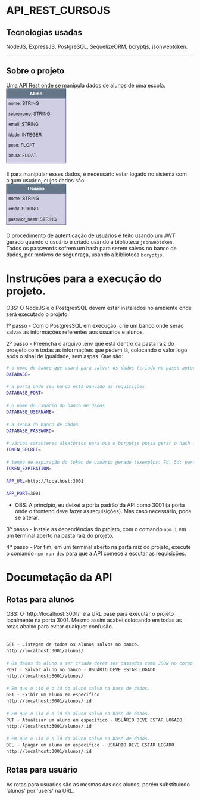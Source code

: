 # API_REST_CURSOJS

<h2>Tecnologias usadas</h2>
NodeJS, ExpressJS, PostgreSQL, SequelizeORM, bcryptjs, jsonwebtoken.
<hr>

<h2>Sobre o projeto</h2>
Uma API Rest onde se manipula dados de alunos de uma escola.  <br>
<img src="imgs-readme/Aluno.png" />

E para manipular esses dados, é necessário estar logado no sistema com algum usuário, cujos dados são: <br>
<img src="imgs-readme/User.png" />

O procedimento de autenticação de usuários é feito usando um JWT gerado quando o usuário é criado usando a biblioteca `jsonwebtoken`. <br>
Todos os passwords sofrem um hash para serem salvos no banco de dados, por motivos de segunraça, usando a biblioteca `bcryptjs`.

# Instruções para a execução do projeto. 
OBS: O NodeJS e o PostgresSQL devem estar instalados no ambiente onde será executado o projeto.

1º passo - Com o PostgresSQL em execução, crie um banco onde serão salvas as informações referentes aos usuários e alunos.

2º passo - Preencha o arquivo .env que está dentro da pasta raiz  do proejeto com todas as informações que pedem lá, colocando o valor logo após o sinal de igualdade, sem aspas. Que são:<br> 

```bash
# o nome do banco que usará para salvar os dados (criado no passo anterior)
DATABASE=

# a porta onde seu banco está ounvido as requisições
DATABASE_PORT=

# o nome do usuário do banco de dados
DATABASE_USERNAME=

# a senha do banco de dados
DATABASE_PASSWORD=

# vários caracteres aleatórios para que o bcryptjs possa gerar o hash a partir da senha do usuário.
TOKEN_SECRET=

# tempo de expiração do token do usuário gerado (exemplos: 7d, 5d; para 7 dias e 5 dias respectivamente).
TOKEN_EXPIRATION=

APP_URL=http://localhost:3001

APP_PORT=3001 
```

* OBS: A princípio, eu deixei a porta padrão da API como 3001 (a porta onde o frontend deve fazer as requisições). Mas caso necessário, pode se alterar.

3º passo - Instale as dependências do projeto, com o comando `npm i` em um terminal aberto na pasta raiz do projeto.

4º passo - Por fim, em um terminal aberto na parta raiz do projeto, execute o comando `npm run dev` para que a API comece a escutar as requisições.


# Documetação da API

<h2>Rotas para alunos</h2>
OBS: O `http://localhost:3001/` é a URL base para executar o projeto localmente na porta 3001. Mesmo assim acabei colocando em todas as rotas abaixo
para evitar qualquer confusão. <br><br>

```bash
GET - Listagem de todos os alunos salvos no banco.
http://localhost:3001/alunos/

# Os dados do aluno a ser criado devem ser passados como JSON no corpo da requisição.
POST - Salvar aluno no banco - USUÁRIO DEVE ESTAR LOGADO
http://localhost:3001/alunos/

# Em que o :id é o id do aluno salvo na base de dados.
GET - Exibir um aluno em específico
http://localhost:3001/alunos/:id

# Em que o :id é o id do aluno salvo na base de dados.
PUT - Atualizar um aluno em específico - USUÁRIO DEVE ESTAR LOGADO
http://localhost:3001/alunos/:id

# Em que o :id é o id do aluno salvo na base de dados. 
DEL - Apagar um aluno em específico - USUÁRIO DEVE ESTAR LOGADO
http://localhost:3001/alunos/:id

```

<h2>Rotas para usuário</h2>
As rotas para usuários são as mesmas das dos alunos, porém substituindo 'alunos' por 'users' na URL.
